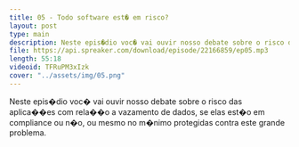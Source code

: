 ```yaml
---
title: 05 - Todo software est� em risco?
layout: post
type: main
description: Neste epis�dio voc� vai ouvir nosso debate sobre o risco das aplica��es com rela��o a vazamento de dados, se elas est�o em compliance ou n�o, ou mesmo no m�nimo protegidas contra este grande problema.
file: https://api.spreaker.com/download/episode/22166859/ep05.mp3
length: 55:18
videoid: TFRuPM3xIzk
cover: "../assets/img/05.png"
---
```


Neste epis�dio voc� vai ouvir nosso debate sobre o risco das aplica��es com rela��o a vazamento de dados, se elas est�o em compliance ou n�o, ou mesmo no m�nimo protegidas contra este grande problema.